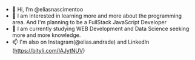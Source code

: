 - 👋 Hi, I’m @eliasnascimentoo
- 👀 I am interested in learning more and more about the programming area. And I'm planning to be a FullStack JavaScript Developer
- 🌱 I am currently studying WEB Development and Data Science seeking more and more knowledge.
- 📫 I'm also on Instagram(@elias.andrade) and LinkedIn (https://bityli.com/IAJytNUV)

<!---
eliasnascimentoo/eliasnascimentoo is a ✨ special ✨ repository because its `README.md` (this file) appears on your GitHub profile.
You can click the Preview link to take a look at your changes.
--->

